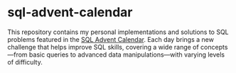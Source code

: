 # sql-advent-calendar
This repository contains my personal implementations and solutions to SQL problems featured in the [SQL Advent Calendar](https://sqlcalendar.com). Each day brings a new challenge that helps improve SQL skills, covering a wide range of concepts—from basic queries to advanced data manipulations—with varying levels of difficulty.
